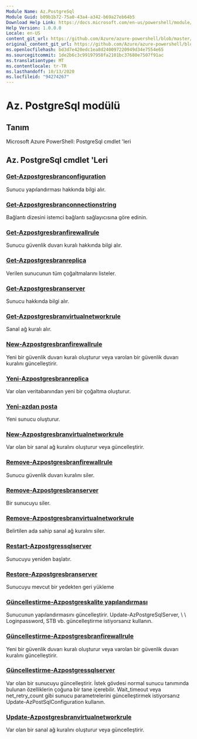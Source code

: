 ```yaml
---
Module Name: Az.PostgreSql
Module Guid: b09b1b72-75a0-43a4-a342-b69a27eb64b5
Download Help Link: https://docs.microsoft.com/en-us/powershell/module/az.postgresql
Help Version: 1.0.0.0
Locale: en-US
content_git_url: https://github.com/Azure/azure-powershell/blob/master/src/PostgreSql/help/Az.PostgreSql.md
original_content_git_url: https://github.com/Azure/azure-powershell/blob/master/src/PostgreSql/help/Az.PostgreSql.md
ms.openlocfilehash: bd3d7e420edc1ea8d240097220949d34e7554e65
ms.sourcegitcommit: 1de2b6c3c99197958fa2101bc37680e7507f91ac
ms.translationtype: MT
ms.contentlocale: tr-TR
ms.lasthandoff: 10/13/2020
ms.locfileid: "94274267"
---
```

# Az. PostgreSql modülü
## Tanım
Microsoft Azure PowerShell: PostgreSql cmdlet 'leri

## Az. PostgreSql cmdlet 'Leri
### [Get-Azpostgresbranconfiguration](Get-AzPostgreSqlConfiguration.md)
Sunucu yapılandırması hakkında bilgi alır.

### [Get-Azpostgresbranconnectionstring](Get-AzPostgreSqlConnectionString.md)
Bağlantı dizesini istemci bağlantı sağlayıcısına göre edinin.

### [Get-Azpostgresbranfirewallrule](Get-AzPostgreSqlFirewallRule.md)
Sunucu güvenlik duvarı kuralı hakkında bilgi alır.

### [Get-Azpostgresbranreplica](Get-AzPostgreSqlReplica.md)
Verilen sunucunun tüm çoğaltmalarını listeler.

### [Get-Azpostgresbranserver](Get-AzPostgreSqlServer.md)
Sunucu hakkında bilgi alır.

### [Get-Azpostgresbranvirtualnetworkrule](Get-AzPostgreSqlVirtualNetworkRule.md)
Sanal ağ kuralı alır.

### [New-Azpostgresbranfirewallrule](New-AzPostgreSqlFirewallRule.md)
Yeni bir güvenlik duvarı kuralı oluşturur veya varolan bir güvenlik duvarı kuralını güncelleştirir.

### [Yeni-Azpostgresbranreplica](New-AzPostgreSqlReplica.md)
Var olan veritabanından yeni bir çoğaltma oluşturur.

### [Yeni-azdan posta](New-AzPostgreSqlServer.md)
Yeni sunucu oluşturur.

### [New-Azpostgresbranvirtualnetworkrule](New-AzPostgreSqlVirtualNetworkRule.md)
Var olan bir sanal ağ kuralını oluşturur veya güncelleştirir.

### [Remove-Azpostgresbranfirewallrule](Remove-AzPostgreSqlFirewallRule.md)
Sunucu güvenlik duvarı kuralını siler.

### [Remove-Azpostgresbranserver](Remove-AzPostgreSqlServer.md)
Bir sunucuyu siler.

### [Remove-Azpostgresbranvirtualnetworkrule](Remove-AzPostgreSqlVirtualNetworkRule.md)
Belirtilen ada sahip sanal ağ kuralını siler.

### [Restart-Azpostgressqlserver](Restart-AzPostgreSqlServer.md)
Sunucuyu yeniden başlatır.

### [Restore-Azpostgresbranserver](Restore-AzPostgreSqlServer.md)
Sunucuyu mevcut bir yedekten geri yükleme

### [Güncelleştirme-Azpostgreskalite yapılandırması](Update-AzPostgreSqlConfiguration.md)
Sunucunun yapılandırmasını güncelleştirir.
Update-AzPostgreSqlServer, \ \ Loginpassword, STB vb. güncelleştirme istiyorsanız kullanın.

### [Güncelleştirme-Azpostgresbranfirewallrule](Update-AzPostgreSqlFirewallRule.md)
Yeni bir güvenlik duvarı kuralı oluşturur veya varolan bir güvenlik duvarı kuralını güncelleştirir.

### [Güncelleştirme-Azpostgressqlserver](Update-AzPostgreSqlServer.md)
Var olan bir sunucuyu güncelleştirir.
İstek gövdesi normal sunucu tanımında bulunan özelliklerin çoğuna bir tane içerebilir.
Wait_timeout veya net_retry_count gibi sunucu parametrelerini güncelleştirmek istiyorsanız Update-AzPostSqlConfiguration kullanın.

### [Update-Azpostgresbranvirtualnetworkrule](Update-AzPostgreSqlVirtualNetworkRule.md)
Var olan bir sanal ağ kuralını oluşturur veya güncelleştirir.

